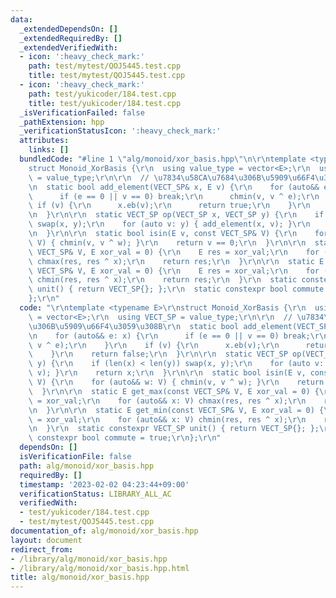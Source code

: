 ```yaml
---
data:
  _extendedDependsOn: []
  _extendedRequiredBy: []
  _extendedVerifiedWith:
  - icon: ':heavy_check_mark:'
    path: test/mytest/QOJ5445.test.cpp
    title: test/mytest/QOJ5445.test.cpp
  - icon: ':heavy_check_mark:'
    path: test/yukicoder/184.test.cpp
    title: test/yukicoder/184.test.cpp
  _isVerificationFailed: false
  _pathExtension: hpp
  _verificationStatusIcon: ':heavy_check_mark:'
  attributes:
    links: []
  bundledCode: "#line 1 \"alg/monoid/xor_basis.hpp\"\n\r\ntemplate <typename E>\r\n\
    struct Monoid_XorBasis {\r\n  using value_type = vector<E>;\r\n  using VECT_SP\
    \ = value_type;\r\n\r\n  // \u7834\u58CA\u7684\u306B\u5909\u66F4\u3059\u308B\r\
    \n  static bool add_element(VECT_SP& x, E v) {\r\n    for (auto&& e: x) {\r\n\
    \      if (e == 0 || v == 0) break;\r\n      chmin(v, v ^ e);\r\n    }\r\n   \
    \ if (v) {\r\n      x.eb(v);\r\n      return true;\r\n    }\r\n    return false;\r\
    \n  }\r\n\r\n  static VECT_SP op(VECT_SP x, VECT_SP y) {\r\n    if (len(x) < len(y))\
    \ swap(x, y);\r\n    for (auto v: y) { add_element(x, v); }\r\n    return x;\r\
    \n  }\r\n\r\n  static bool isin(E v, const VECT_SP& V) {\r\n    for (auto&& w:\
    \ V) { chmin(v, v ^ w); }\r\n    return v == 0;\r\n  }\r\n\r\n  static E get_max(const\
    \ VECT_SP& V, E xor_val = 0) {\r\n    E res = xor_val;\r\n    for (auto&& x: V)\
    \ chmax(res, res ^ x);\r\n    return res;\r\n  }\r\n\r\n  static E get_min(const\
    \ VECT_SP& V, E xor_val = 0) {\r\n    E res = xor_val;\r\n    for (auto&& x: V)\
    \ chmin(res, res ^ x);\r\n    return res;\r\n  }\r\n  static constexpr VECT_SP\
    \ unit() { return VECT_SP{}; };\r\n  static constexpr bool commute = true;\r\n\
    };\r\n"
  code: "\r\ntemplate <typename E>\r\nstruct Monoid_XorBasis {\r\n  using value_type\
    \ = vector<E>;\r\n  using VECT_SP = value_type;\r\n\r\n  // \u7834\u58CA\u7684\
    \u306B\u5909\u66F4\u3059\u308B\r\n  static bool add_element(VECT_SP& x, E v) {\r\
    \n    for (auto&& e: x) {\r\n      if (e == 0 || v == 0) break;\r\n      chmin(v,\
    \ v ^ e);\r\n    }\r\n    if (v) {\r\n      x.eb(v);\r\n      return true;\r\n\
    \    }\r\n    return false;\r\n  }\r\n\r\n  static VECT_SP op(VECT_SP x, VECT_SP\
    \ y) {\r\n    if (len(x) < len(y)) swap(x, y);\r\n    for (auto v: y) { add_element(x,\
    \ v); }\r\n    return x;\r\n  }\r\n\r\n  static bool isin(E v, const VECT_SP&\
    \ V) {\r\n    for (auto&& w: V) { chmin(v, v ^ w); }\r\n    return v == 0;\r\n\
    \  }\r\n\r\n  static E get_max(const VECT_SP& V, E xor_val = 0) {\r\n    E res\
    \ = xor_val;\r\n    for (auto&& x: V) chmax(res, res ^ x);\r\n    return res;\r\
    \n  }\r\n\r\n  static E get_min(const VECT_SP& V, E xor_val = 0) {\r\n    E res\
    \ = xor_val;\r\n    for (auto&& x: V) chmin(res, res ^ x);\r\n    return res;\r\
    \n  }\r\n  static constexpr VECT_SP unit() { return VECT_SP{}; };\r\n  static\
    \ constexpr bool commute = true;\r\n};\r\n"
  dependsOn: []
  isVerificationFile: false
  path: alg/monoid/xor_basis.hpp
  requiredBy: []
  timestamp: '2023-02-02 04:23:44+09:00'
  verificationStatus: LIBRARY_ALL_AC
  verifiedWith:
  - test/yukicoder/184.test.cpp
  - test/mytest/QOJ5445.test.cpp
documentation_of: alg/monoid/xor_basis.hpp
layout: document
redirect_from:
- /library/alg/monoid/xor_basis.hpp
- /library/alg/monoid/xor_basis.hpp.html
title: alg/monoid/xor_basis.hpp
---
```


